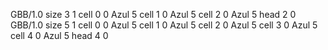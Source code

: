 <gs-board without-header> GBB/1.0
size 3 1
cell 0 0 Azul 5 
cell 1 0 Azul 5 
cell 2 0 Azul 5 
head 2 0
 </gs-board>
<gs-board without-header> GBB/1.0
size 5 1
cell 0 0 Azul 5 
cell 1 0 Azul 5 
cell 2 0 Azul 5 
cell 3 0 Azul 5 
cell 4 0 Azul 5 
head 4 0 </gs-board>